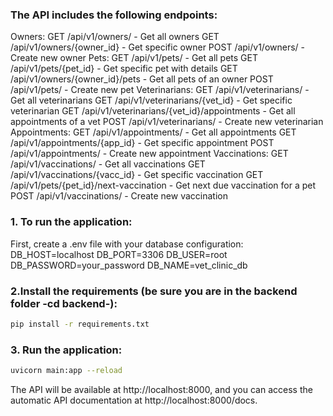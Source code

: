 ### The API includes the following endpoints:
Owners:
GET /api/v1/owners/ - Get all owners
GET /api/v1/owners/{owner_id} - Get specific owner
POST /api/v1/owners/ - Create new owner
Pets:
GET /api/v1/pets/ - Get all pets
GET /api/v1/pets/{pet_id} - Get specific pet with details
GET /api/v1/owners/{owner_id}/pets - Get all pets of an owner
POST /api/v1/pets/ - Create new pet
Veterinarians:
GET /api/v1/veterinarians/ - Get all veterinarians
GET /api/v1/veterinarians/{vet_id} - Get specific veterinarian
GET /api/v1/veterinarians/{vet_id}/appointments - Get all appointments of a vet
POST /api/v1/veterinarians/ - Create new veterinarian
Appointments:
GET /api/v1/appointments/ - Get all appointments
GET /api/v1/appointments/{app_id} - Get specific appointment
POST /api/v1/appointments/ - Create new appointment
Vaccinations:
GET /api/v1/vaccinations/ - Get all vaccinations
GET /api/v1/vaccinations/{vacc_id} - Get specific vaccination
GET /api/v1/pets/{pet_id}/next-vaccination - Get next due vaccination for a pet
POST /api/v1/vaccinations/ - Create new vaccination

### 1. To run the application:
First, create a .env file with your database configuration:
DB_HOST=localhost
DB_PORT=3306
DB_USER=root
DB_PASSWORD=your_password
DB_NAME=vet_clinic_db

### 2.Install the requirements (be sure you are in the backend folder -cd backend-):
```bash
pip install -r requirements.txt
```

### 3. Run the application:
```bash
uvicorn main:app --reload
```

The API will be available at http://localhost:8000, and you can access the automatic API documentation at http://localhost:8000/docs.